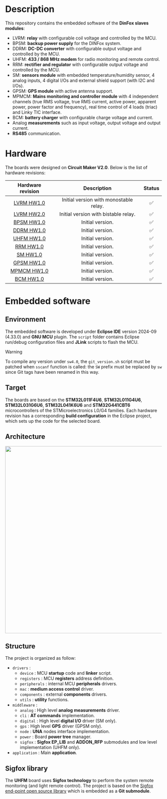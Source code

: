 # Description

This repository contains the embedded software of the **DinFox slaves modules**:

* LVRM: **relay** with configurable coil voltage and controlled by the MCU.
* BPSM: **backup power supply** for the DINFox system.
* DDRM: **DC-DC converter** with configurable output voltage and controlled by the MCU.
* UHFM: **433 / 868 MHz modem** for radio monitoring and remote control.
* RRM: **rectifier and regulator** with configurable output voltage and controlled by the MCU.
* SM: **sensors module** with embedded temperature/humidity sensor, 4 analog inputs, 4 digital I/Os and external shield support (with I2C and I/Os).
* GPSM: **GPS module** with active antenna support.
* MPMCM: **Mains monitoring and controller module** with 4 independent channels (true RMS voltage, true RMS current, active power, apparent power, power factor and frequency), real time control of 4 loads (triac) and Linky TIC interface.
* BCM: **battery charger** with configurable charge voltage and current.
* Analog **measurements** such as input voltage, output voltage and output current.
* **RS485** communication.

# Hardware

The boards were designed on **Circuit Maker V2.0**. Below is the list of hardware revisions:

| Hardware revision | Description | Status |
|:---:|:---:|:---:|
| [LVRM HW1.0](https://365.altium.com/files/10D8C121-B324-4AC0-90B1-A0BFFB7E4713) | Initial version with monostable relay. | :white_check_mark: |
| [LVRM HW2.0](https://365.altium.com/files/5F3B7EA9-DD07-4C07-B750-9D2D3ABDA776) | Initial version with bistable relay. | :white_check_mark: |
| [BPSM HW1.0](https://365.altium.com/files/BAC116F3-F512-4102-9D47-53DF0FB6E9C0) | Initial version. | :white_check_mark: |
| [DDRM HW1.0](https://365.altium.com/files/1BA47FD8-3599-4BA0-8A3B-857EFF1E8E58) | Initial version. | :white_check_mark: |
| [UHFM HW1.0](https://365.altium.com/files/C3D2D8A0-D05C-40FD-AE3A-D0FEBA8A509F) | Initial version. | :white_check_mark: |
| [RRM HW1.0](https://365.altium.com/files/F33BFE95-AA3E-4890-B685-3A09A36AE775) | Initial version. | :white_check_mark: |
| [SM HW1.0](https://365.altium.com/files/73597AC1-81FF-471F-A80B-41D71904A039) | Initial version. | :white_check_mark: |
| [GPSM HW1.0](https://365.altium.com/files/86BC5960-7B01-45BE-B7A5-BD8ADBCE5E8D) | Initial version. | :white_check_mark: |
| [MPMCM HW1.0](https://365.altium.com/files/DD635FDD-1D00-456C-9219-78701675DC01) | Initial version. | :white_check_mark: |
| [BCM HW1.0](https://365.altium.com/files/05D7821F-F16C-4190-8AAC-8EBAEC7074C2) | Initial version. | :white_check_mark: |

# Embedded software

## Environment

The embedded software is developed under **Eclipse IDE** version 2024-09 (4.33.0) and **GNU MCU** plugin. The `script` folder contains Eclipse run/debug configuration files and **JLink** scripts to flash the MCU.

> [!WARNING]
> To compile any version under `sw4.0`, the `git_version.sh` script must be patched when `sscanf` function is called: the `SW` prefix must be replaced by `sw` since Git tags have been renamed in this way.

## Target

The boards are based on the **STM32L011F4U6**, **STM32L011G4U6**, **STM32L031G6U6**, **STM32L041K6U6** and **STM32G441CBT6** microcontrollers of the STMicroelectronics L0/G4 families. Each hardware revision has a corresponding **build configuration** in the Eclipse project, which sets up the code for the selected board.

## Architecture

<p align="center">
<img src="https://github.com/Ludovic-Lesur/dsm/wiki/images/dsm_sw_architecture.drawio.png" width="600"/>
</p>

## Structure

The project is organized as follow:

* `drivers` :
    * `device` : MCU **startup** code and **linker** script.
    * `registers` : MCU **registers** address definition.
    * `peripherals` : internal MCU **peripherals** drivers.
    * `mac` : **medium access control** driver.
    * `components` : external **components** drivers.
    * `utils` : **utility** functions.
* `middleware` :
    * `analog` : High level **analog measurements** driver.
    * `cli` : **AT commands** implementation.
    * `digital` : High level **digital I/O** driver (SM only).
    * `gps` : High level **GPS** driver (GPSM only).
    * `node` : **UNA** nodes interface implementation.
    * `power` : Board **power tree** manager.
    * `sigfox` : **Sigfox EP_LIB** and **ADDON_RFP** submodules and low level implementation (UHFM only).
* `application` : Main **application**.

## Sigfox library

The **UHFM** board uses **Sigfox technology** to perform the system remote monitoring (and light remote control). The project is based on the [Sigfox end-point open source library](https://github.com/sigfox-tech-radio/sigfox-ep-lib) which is embedded as a **Git submodule**.

